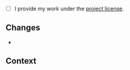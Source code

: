 <!-- Thanks for your help! -->
<!-- Before you start on a large rewrite or other major change: open a new issue first, to discuss the proposed changes. -->
<!-- This pull request template is adapted from ProGit 2's pull request template. -->

<!-- Mark the checkbox [X] or [x] if you agree with the item. -->

- [ ] I provide my work under the [project license](https://github.com/RoostingGeese/git-gosling/blob/main/LICENSE.md).

## Changes

<!-- List your changes here. -->

-

## Context

<!--
List related issues.
Provide the necessary context to understand the changes you made.

Are you fixing an issue with this pull-request?
Use the "Fixes" keyword, to close the issue automatically after your work is merged.

Fixes #123
Fixes #456
-->

